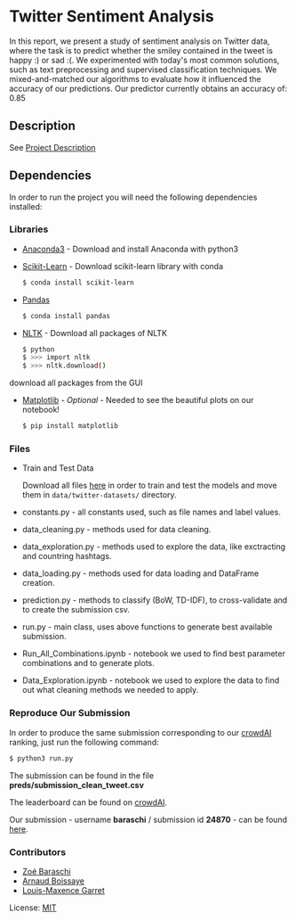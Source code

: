# Twitter Sentiment Analysis

In this report, we present a study of sentiment analysis on Twitter data, where the task is to predict whether the smiley contained in the tweet is happy :) or sad :(. 
We experimented with today's most common solutions, such as text preprocessing and supervised classification techniques. We mixed-and-matched our algorithms to evaluate how it influenced the accuracy of our predictions. 
Our predictor currently obtains an accuracy of: 0.85

## Description

See [Project Description](https://github.com/epfml/ML_course/tree/master/projects/project2/project_text_classification)

## Dependencies

In order to run the project you will need the following dependencies installed:

### Libraries

* [Anaconda3](https://www.anaconda.com/download/) - Download and install Anaconda with python3
* [Scikit-Learn](https://scikit-learn.org/stable/) - Download scikit-learn library with conda

    ```sh
    $ conda install scikit-learn
    ```
    
* [Pandas](https://pandas.pydata.org/)

    ```sh
    $ conda install pandas
    ```
    
* [NLTK](https://www.nltk.org/) - Download all packages of NLTK

    ```sh
    $ python
    $ >>> import nltk
    $ >>> nltk.download()
    ```
 download all packages from the GUI
 
 * [Matplotlib](https://matplotlib.org/) - *Optional* - Needed to see the beautiful plots on our notebook!
    ```sh
    $ pip install matplotlib
    ```
### Files
* Train and Test Data

    Download all files [here](https://www.crowdai.org/challenges/epfl-ml-text-classification/dataset_files) in order to train and test the models
    and move them in `data/twitter-datasets/` directory.
    
* constants.py - all constants used, such as file names and label values.
* data_cleaning.py - methods used for data cleaning.
* data_exploration.py - methods used to explore the data, like exctracting and countring hashtags.
* data_loading.py - methods used for data loading and DataFrame creation.
* prediction.py - methods to classify (BoW, TD-IDF), to cross-validate and to create the submission csv.
* run.py - main class, uses above functions to generate best available submission.
* Run_All_Combinations.ipynb - notebook we used to find best parameter combinations and to generate plots.
* Data_Exploration.ipynb - notebook we used to explore the data to find out what cleaning methods we needed to apply.

### Reproduce Our Submission
In order to produce the same submission corresponding to our [crowdAI](https://www.crowdai.org/challenges/epfl-ml-text-classification) ranking, just run the following command:
```sh 
$ python3 run.py
```

The submission can be found in the file __preds/submission_clean_tweet.csv__

The leaderboard can be found on [crowdAI](https://www.crowdai.org/challenges/epfl-ml-text-classification). 

Our submission - username __baraschi__ / submission id __24870__ - can be found [here](https://www.crowdai.org/f77f5069c0fd).
### Contributors

- [Zoé Baraschi](https://github.com/baraschi/)
- [Arnaud Boissaye](https://github.com/lmgarret)
- [Louis-Maxence Garret](https://github.com/GarfAbh)

License: [MIT](https://opensource.org/licenses/MIT)
